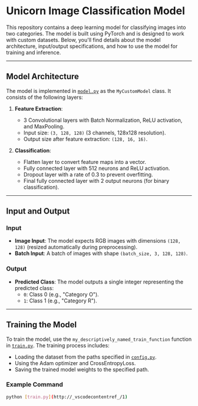 # Unicorn Image Classification Model

This repository contains a deep learning model for classifying images into two categories. The model is built using PyTorch and is designed to work with custom datasets. Below, you'll find details about the model architecture, input/output specifications, and how to use the model for training and inference.

---


## Model Architecture

The model is implemented in [`model.py`](model.py) as the `MyCustomModel` class. It consists of the following layers:

1. **Feature Extraction**:
   - 3 Convolutional layers with Batch Normalization, ReLU activation, and MaxPooling.
   - Input size: `(3, 128, 128)` (3 channels, 128x128 resolution).
   - Output size after feature extraction: `(128, 16, 16)`.

2. **Classification**:
   - Flatten layer to convert feature maps into a vector.
   - Fully connected layer with 512 neurons and ReLU activation.
   - Dropout layer with a rate of 0.3 to prevent overfitting.
   - Final fully connected layer with 2 output neurons (for binary classification).

---

## Input and Output

### Input
- **Image Input**: The model expects RGB images with dimensions `(128, 128)` (resized automatically during preprocessing).
- **Batch Input**: A batch of images with shape `(batch_size, 3, 128, 128)`.

### Output
- **Predicted Class**: The model outputs a single integer representing the predicted class:
  - `0`: Class 0 (e.g., "Category O").
  - `1`: Class 1 (e.g., "Category R").

---

## Training the Model

To train the model, use the `my_descriptively_named_train_function` function in [`train.py`](train.py). The training process includes:
- Loading the dataset from the paths specified in [`config.py`](config.py).
- Using the Adam optimizer and CrossEntropyLoss.
- Saving the trained model weights to the specified path.

### Example Command
```bash
python [train.py](http://_vscodecontentref_/1)
